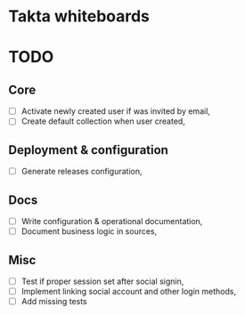 # Takta whiteboards

# TODO

## Core
* [ ] Activate newly created user if was invited by email,
* [ ] Create default collection when user created,

## Deployment & configuration
* [ ] Generate releases configuration,

## Docs
* [ ] Write configuration & operational documentation,
* [ ] Document business logic in sources,

## Misc
* [ ] Test if proper session set after social signin,
* [ ] Implement linking social account and other login methods,
* [ ] Add missing tests
